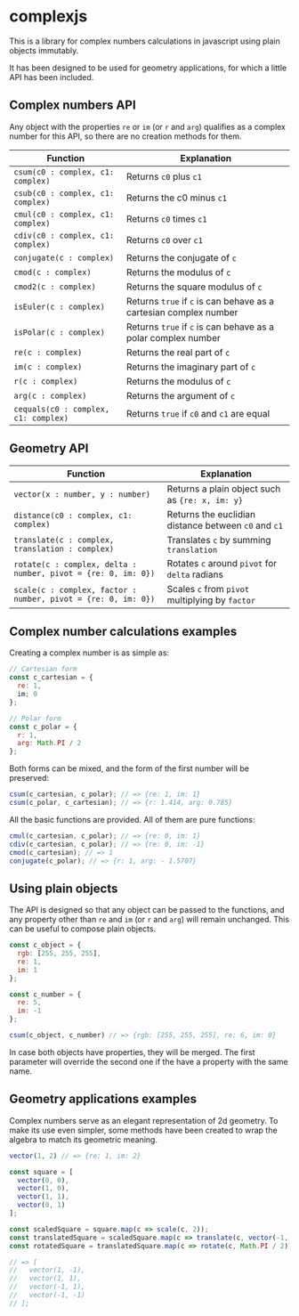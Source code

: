 # complexjs

This is a library for complex numbers calculations in javascript using plain objects immutably.

It has been designed to be used for geometry applications, for which a little API has been included.

## Complex numbers API

Any object with the properties `re` or `im` (or `r` and `arg`) qualifies as a complex number for this API, so there are no creation methods for them.

| Function | Explanation |
| --- | --- |
| `csum(c0 : complex, c1: complex)` | Returns `c0` plus `c1` |
| `csub(c0 : complex, c1: complex)` | Returns the c0 minus `c1` |
| `cmul(c0 : complex, c1: complex)` | Returns `c0` times `c1` |
| `cdiv(c0 : complex, c1: complex)` | Returns `c0` over `c1` |
| `conjugate(c : complex)` | Returns the conjugate of `c` |
| `cmod(c : complex)` | Returns the modulus of `c` |
| `cmod2(c : complex)` | Returns the square modulus of `c` |
| `isEuler(c : complex)` | Returns `true` if `c` is can behave as a cartesian complex number |
| `isPolar(c : complex)` | Returns `true` if `c` is can behave as a polar complex number |
| `re(c : complex)` | Returns the real part of `c` |
| `im(c : complex)` | Returns the imaginary part of `c` |
| `r(c : complex)` | Returns the modulus of `c` |
| `arg(c : complex)` | Returns the argument of `c` |
| `cequals(c0 : complex, c1: complex)` | Returns `true` if `c0` and `c1` are equal |

## Geometry API

| Function | Explanation |
| --- | --- |
| `vector(x : number, y : number)` | Returns a plain object such as `{re: x, im: y}`|
| `distance(c0 : complex, c1: complex)` | Returns the euclidian distance between `c0` and `c1` |
| `translate(c : complex, translation : complex)` | Translates `c` by summing `translation` |
| `rotate(c : complex, delta : number, pivot = {re: 0, im: 0})` | Rotates `c` around `pivot` for `delta` radians |
| `scale(c : complex, factor : number, pivot = {re: 0, im: 0})` | Scales `c` from `pivot` multiplying by `factor` |

## Complex number calculations examples

Creating a complex number is as simple as:

```javascript
// Cartesian form
const c_cartesian = {
  re: 1,
  im; 0
};

// Polar form
const c_polar = {
  r: 1,
  arg: Math.PI / 2
};
```
Both forms can be mixed, and the form of the first number will be preserved:

```javascript
csum(c_cartesian, c_polar); // => {re: 1, im: 1}
csum(c_polar, c_cartesian); // => {r: 1.414, arg: 0.785}
```

All the basic functions are provided. All of them are pure functions:

```javascript
cmul(c_cartesian, c_polar); // => {re: 0, im: 1}
cdiv(c_cartesian, c_polar); // => {re: 0, im: -1}
cmod(c_cartesian); // => 1
conjugate(c_polar); // => {r: 1, arg: - 1.5707}
```

## Using plain objects

The API is designed so that any object can be passed to the functions, and any property other than `re` and `im` (or `r` and `arg`) will remain unchanged. This can be useful to compose plain objects.

```javascript
const c_object = {
  rgb: [255, 255, 255],
  re: 1,
  im: 1
};

const c_number = {
  re: 5,
  im: -1
};

csum(c_object, c_number) // => {rgb: [255, 255, 255], re: 6, im: 0}
```

In case both objects have properties, they will be merged. The first parameter will override the second one if the have a property with the same name.

## Geometry applications examples

Complex numbers serve as an elegant representation of 2d geometry. To make its use even simpler, some methods have been created to wrap the algebra to match its geometric meaning.

```javascript
vector(1, 2) // => {re: 1, im: 2}

const square = [
  vector(0, 0),
  vector(1, 0),
  vector(1, 1),
  vector(0, 1)
];

const scaledSquare = square.map(c => scale(c, 2));
const translatedSquare = scaledSquare.map(c => translate(c, vector(-1, -1)));
const rotatedSquare = translatedSquare.map(c => rotate(c, Math.PI / 2));

// => [
//   vector(1, -1),
//   vector(1, 1),
//   vector(-1, 1),
//   vector(-1, -1)
// ];

```
